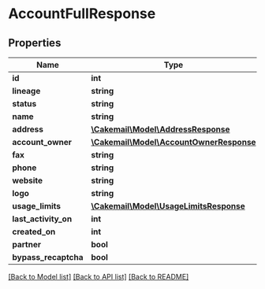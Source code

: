 # AccountFullResponse

## Properties
Name | Type | Description | Notes
------------ | ------------- | ------------- | -------------
**id** | **int** |  | 
**lineage** | **string** |  | 
**status** | **string** |  | 
**name** | **string** |  | [optional] 
**address** | [**\Cakemail\Model\AddressResponse**](AddressResponse.md) |  | 
**account_owner** | [**\Cakemail\Model\AccountOwnerResponse**](AccountOwnerResponse.md) |  | 
**fax** | **string** |  | [optional] 
**phone** | **string** |  | [optional] 
**website** | **string** |  | [optional] 
**logo** | **string** |  | 
**usage_limits** | [**\Cakemail\Model\UsageLimitsResponse**](UsageLimitsResponse.md) |  | 
**last_activity_on** | **int** |  | 
**created_on** | **int** |  | 
**partner** | **bool** |  | 
**bypass_recaptcha** | **bool** |  | 

[[Back to Model list]](../../README.md#documentation-for-models) [[Back to API list]](../../README.md#documentation-for-api-endpoints) [[Back to README]](../../README.md)

